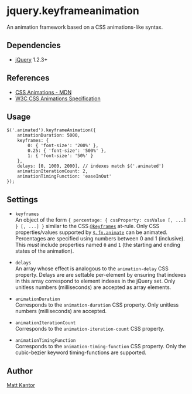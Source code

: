 jquery.keyframeanimation
========================

An animation framework based on a CSS animations-like syntax.

Dependencies
------------
- [jQuery](http://jquery.com) 1.2.3+

References
----------
- [CSS Animations - MDN](http://developer.mozilla.org/en/CSS/CSS_animations)
- [W3C CSS Animations Specification](http://www.w3.org/TR/css3-animations/)

Usage
-----
    $('.animated').keyframeAnimation({
    	animationDuration: 5000,
    	keyframes: {
    		0: { 'font-size': '200%' },
    		0.25: { 'font-size': '500%' },
    		1: { 'font-size': '50%' }
    	},
    	delays: [0, 1000, 2000], // indexes match $('.animated')
    	animationIterationCount: 2,
    	animationTimingFunction: 'easeInOut'
    });

Settings
--------
- `keyframes`  
  An object of the form 
  `{ percentage: { cssProperty: cssValue [, ...] } [, ...] }` similar to 
  the CSS [`@keyframes`](http://developer.mozilla.org/en/CSS/@keyframes) 
  at-rule. Only CSS properties/values supported by 
  [`$.fn.animate`](http://api.jquery.com/animate/) can be animated. 
  Percentages are specified using numbers between 0 and 1 (inclusive). This 
  *must* include properties named `0` and `1` (the starting and ending 
  states of the animation).

- `delays`  
  An array whose effect is analogous to the `animation-delay` CSS property. 
  Delays are are settable per-element by ensuring that indexes in this 
  array correspond to element indexes in the jQuery set. Only unitless 
  numbers (milliseconds) are accepted as array elements.

- `animationDuration`  
  Corresponds to the `animation-duration` CSS property. Only unitless 
  numbers (milliseconds) are accepted.

- `animationIterationCount`  
  Corresponds to the `animation-iteration-count` CSS property.

- `animationTimingFunction`  
  Corresponds to the `animation-timing-function` CSS property. Only the 
  cubic-bezier keyword timing-functions are supported.

Author
------
[Matt Kantor](http://mattkantor.com)
